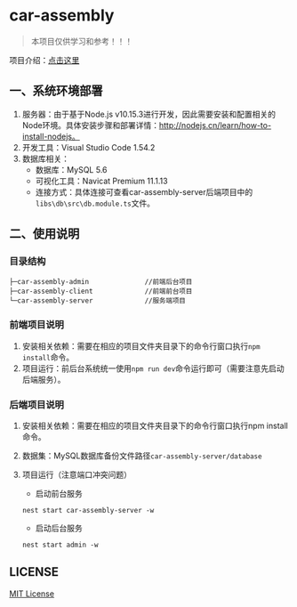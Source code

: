 # car-assembly 
> 本项目仅供学习和参考！！！

项目介绍：[点击这里](https://juejin.cn/post/6975764960466960420)

## 一、系统环境部署
1. 服务器：由于基于Node.js v10.15.3进行开发，因此需要安装和配置相关的Node环境。具体安装步骤和部署详情：http://nodejs.cn/learn/how-to-install-nodejs。
2. 开发工具：Visual Studio Code 1.54.2
3. 数据库相关：
    - 数据库：MySQL 5.6
    - 可视化工具：Navicat Premium 11.1.13
    - 连接方式：具体连接可查看car-assembly-server后端项目中的`libs\db\src\db.module.ts`文件。

## 二、使用说明
### 目录结构
```
├─car-assembly-admin              //前端后台项目
├─car-assembly-client             //前端前台项目
└─car-assembly-server             //服务端项目
```

### 前端项目说明
1. 安装相关依赖：需要在相应的项目文件夹目录下的命令行窗口执行`npm install`命令。
2. 项目运行：前后台系统统一使用`npm run dev`命令运行即可（需要注意先启动后端服务）。

### 后端项目说明

1. 安装相关依赖：需要在相应的项目文件夹目录下的命令行窗口执行npm install命令。
2. 数据集：MySQL数据库备份文件路径`car-assembly-server/database`
3. 项目运行（注意端口冲突问题）

    - 启动前台服务
    ```
    nest start car-assembly-server -w
    ```

    - 启动后台服务
    ```
    nest start admin -w
    ```

## LICENSE
[MIT License](./LICENSE)
